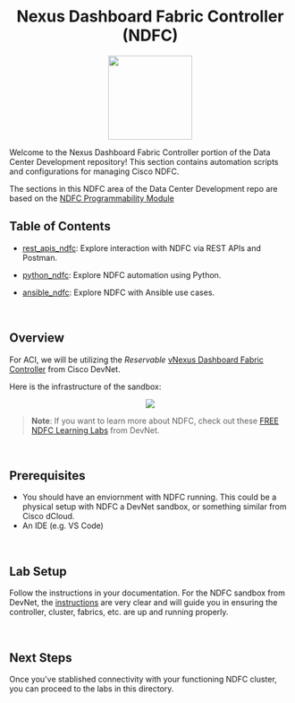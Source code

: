 <h1 align="center">Nexus Dashboard Fabric Controller (NDFC)</h1>
<p align="center">
<img src="https://github.com/user-attachments/assets/5859b29c-c0fe-43ae-b79f-7d52d7f7cdbd" width="150">
</p>



Welcome to the Nexus Dashboard Fabric Controller portion of the Data Center Development repository! This section contains automation scripts and configurations for managing Cisco NDFC.

The sections in this NDFC area of the Data Center Development repo are based on the [NDFC Programmability Module](https://developer.cisco.com/learning/modules/ndfc-programmability/)


## Table of Contents

- [rest_apis_ndfc](./rest_apis_ndfc/): Explore interaction with NDFC via REST APIs and Postman.
  
- [python_ndfc](./python_ndfc/): Explore NDFC automation using Python.

- [ansible_ndfc](./ansible_ndfc/): Explore NDFC with Ansible use cases.

<br>


## Overview 

For ACI, we will be utilizing the *Reservable* [vNexus Dashboard Fabric Controller](https://devnetsandbox.cisco.com/DevNet/catalog/vnexus-dashboard-fabric-controller_vnexus-dashboard-fabric-controller) from Cisco DevNet. 

Here is the infrastructure of the sandbox:

<p align="center">
<img src="https://github.com/user-attachments/assets/3df4b58e-4326-428a-9517-7492647580c9">
</p>



> **Note**: If you want to learn more about NDFC, check out these [FREE NDFC Learning Labs](https://developer.cisco.com/learning/search/?contentType=track,module,lab&keyword=NDFC&sortBy=luceneScore) from DevNet.


<br>

## Prerequisites

- You should have an enviornment with NDFC running. This could be a physical setup with NDFC a DevNet sandbox, or something similar from Cisco dCloud.
- An IDE (e.g. VS Code)

<br>

## Lab Setup

Follow the instructions in your documentation. For the NDFC sandbox from DevNet, the [instructions](https://devnetsandbox.cisco.com/DevNet/catalog/vnexus-dashboard-fabric-controller_vnexus-dashboard-fabric-controller) are very clear and will guide you in ensuring the controller, cluster, fabrics, etc. are up and running properly.

<br>

## Next Steps

Once you've stablished connectivity with your functioning NDFC cluster, you can proceed to the labs in this directory.

